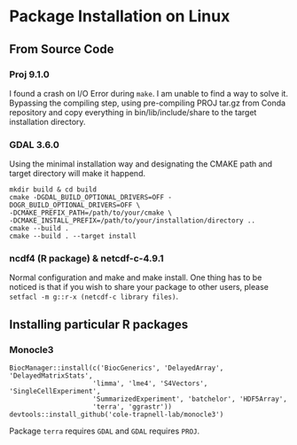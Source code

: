 # Package Installation on Linux 

## From Source Code

### Proj 9.1.0
  
  I found a crash on I/O Error during `make`. I am unable to find a way to solve it. Bypassing the compiling step, using pre-compiling PROJ tar.gz from Conda repository and copy everything in bin/lib/include/share to the target installation directory.
 
### GDAL 3.6.0

  Using the minimal installation way and designating the CMAKE path and target directory will make it happend.

```
mkdir build & cd build
cmake -DGDAL_BUILD_OPTIONAL_DRIVERS=OFF -DOGR_BUILD_OPTIONAL_DRIVERS=OFF \
-DCMAKE_PREFIX_PATH=/path/to/your/cmake \
-DCMAKE_INSTALL_PREFIX=/path/to/your/installation/directory ..
cmake --build .
cmake --build . --target install
```
### ncdf4 (R package) & netcdf-c-4.9.1

  Normal configuration and make and make install.
  One thing has to be noticed is that if you wish to share your package to other users, please `setfacl -m g::r-x (netcdf-c library files)`.
  

## Installing particular R packages

### Monocle3
  
  ```
  BiocManager::install(c('BiocGenerics', 'DelayedArray', 'DelayedMatrixStats',
                       'limma', 'lme4', 'S4Vectors', 'SingleCellExperiment',
                       'SummarizedExperiment', 'batchelor', 'HDF5Array',
                       'terra', 'ggrastr'))
  devtools::install_github('cole-trapnell-lab/monocle3')
  ```
  
  Package `terra` requires `GDAL` and `GDAL` requires `PROJ`.
  
  
